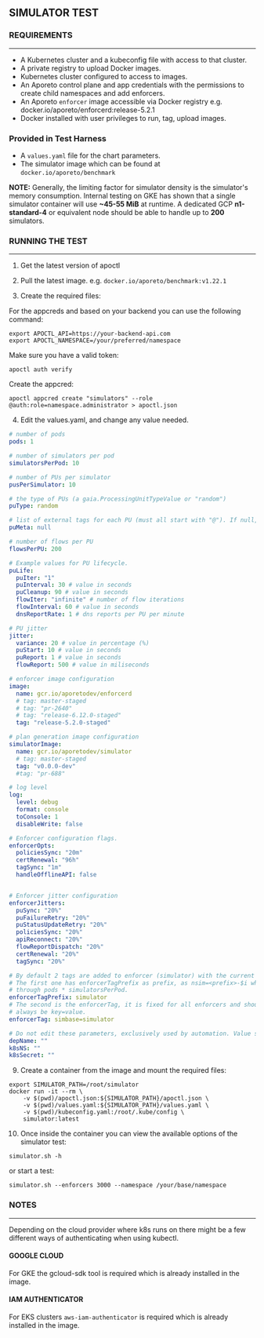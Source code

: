 ## SIMULATOR TEST

### REQUIREMENTS

---

- A Kubernetes cluster and a kubeconfig file with access to that cluster.
- A private registry to upload Docker images.
- Kubernetes cluster configured to access to images.
- An Aporeto control plane and app credentials with the permissions to create child namespaces and add enforcers.
- An Aporeto `enforcer` image accessible via Docker registry e.g. docker.io/aporeto/enforcerd:release-5.2.1
- Docker installed with user privileges to run, tag, upload images.

### Provided in Test Harness

- A `values.yaml` file for the chart parameters.
- The simulator image which can be found at `docker.io/aporeto/benchmark`

**NOTE:** Generally, the limiting factor for simulator density is the simulator's memory consumption. Internal testing on GKE has shown that a single simulator container will use **~45-55 MiB** at runtime. A dedicated GCP **n1-standard-4** or equivalent node should be able to handle up to **200** simulators.

### RUNNING THE TEST
---

1. Get the latest version of apoctl

2. Pull the latest image. e.g. `docker.io/aporeto/benchmark:v1.22.1`

3. Create the required files:

  For the appcreds and based on your backend you can use the following command:
  ```shell
  export APOCTL_API=https://your-backend-api.com
  export APOCTL_NAMESPACE=/your/preferred/namespace
  ```
  Make sure you have a valid token:
  ```shell
  apoctl auth verify
  ```
  Create the appcred:
  ```shell
  apoctl appcred create "simulators" --role @auth:role=namespace.administrator > apoctl.json
  ```
4. Edit the values.yaml, and change any value needed.
```yaml
# number of pods
pods: 1

# number of simulators per pod
simulatorsPerPod: 10

# number of PUs per simulator
pusPerSimulator: 10

# the type of PUs (a gaia.ProcessingUnitTypeValue or "random")
puType: random

# list of external tags for each PU (must all start with "@"). If null, plan-gen defaults will be used.
puMeta: null

# number of flows per PU
flowsPerPU: 200

# Example values for PU lifecycle.
puLife:
  puIter: "1"
  puInterval: 30 # value in seconds
  puCleanup: 90 # value in seconds
  flowIter: "infinite" # number of flow iterations
  flowInterval: 60 # value in seconds
  dnsReportRate: 1 # dns reports per PU per minute

# PU jitter
jitter:
  variance: 20 # value in percentage (%)
  puStart: 10 # value in seconds
  puReport: 1 # value in seconds
  flowReport: 500 # value in miliseconds

# enforcer image configuration
image:
  name: gcr.io/aporetodev/enforcerd
  # tag: master-staged
  # tag: "pr-2640"
  # tag: "release-6.12.0-staged"
  tag: "release-5.2.0-staged"

# plan generation image configuration
simulatorImage:
  name: gcr.io/aporetodev/simulator
  # tag: master-staged
  tag: "v0.0.0-dev"
  #tag: "pr-688"

# log level
log:
  level: debug
  format: console
  toConsole: 1
  disableWrite: false

# Enforcer configuration flags.
enforcerOpts:
  policiesSync: "20m"
  certRenewal: "96h"
  tagSync: "1m"
  handleOfflineAPI: false


# Enforcer jitter configuration
enforcerJitters:
  puSync: "20%"
  puFailureRetry: "20%"
  puStatusUpdateRetry: "20%"
  policiesSync: "20%"
  apiReconnect: "20%"
  flowReportDispatch: "20%"
  certRenewal: "20%"
  tagSync: "20%"

# By default 2 tags are added to enforcer (simulator) with the current charts.
# The first one has enforcerTagPrefix as prefix, as nsim=<prefix>-$i where i ranges
# through pods * simulatorsPerPod.
enforcerTagPrefix: simulator
# The second is the enforcerTag, it is fixed for all enforcers and should
# always be key=value.
enforcerTag: simbase=simulator

# Do not edit these parameters, exclusively used by automation. Value set here will be ignored.
depName: ""
k8sNS: ""
k8sSecret: ""

```

9. Create a container from the image and mount the required files:
```shell
export SIMULATOR_PATH=/root/simulator
docker run -it --rm \
    -v $(pwd)/apoctl.json:${SIMULATOR_PATH}/apoctl.json \
    -v $(pwd)/values.yaml:${SIMULATOR_PATH}/values.yaml \
    -v $(pwd)/kubeconfig.yaml:/root/.kube/config \
    simulator:latest
```
10. Once inside the container you can view the available options of the simulator test:
```shell
simulator.sh -h
```
or start a test:
```shell
simulator.sh --enforcers 3000 --namespace /your/base/namespace
```

### NOTES
---

Depending on the cloud provider where k8s runs on there might be a few different ways of authenticating when using kubectl.

#### GOOGLE CLOUD

For GKE the gcloud-sdk tool is required which is already installed in the image.

#### IAM AUTHENTICATOR

For EKS clusters `aws-iam-authenticator` is required which is already installed in the image.
